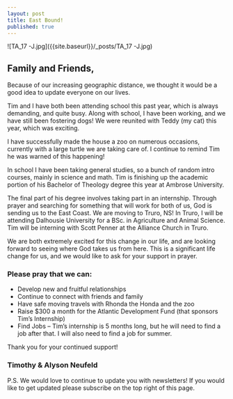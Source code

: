 ```yaml
---
layout: post
title: East Bound!
published: true
---
```

![TA_17 -J.jpg]({{site.baseurl}}/_posts/TA_17 -J.jpg)

## Family and Friends, 

Because of our increasing geographic distance, we thought it would be a good idea to update everyone on our lives. 

Tim and I have both been attending school this past year, which is always demanding, and quite busy. Along with school, I have been working, and we have still been fostering dogs! We were reunited with Teddy (my cat) this year, which was exciting.

I have successfully made the house a zoo on numerous occasions, currently with a large turtle we are taking care of. I continue to remind Tim he was warned of this happening! 

In school I have been taking general studies, so a bunch of random intro courses, mainly in science and math. Tim is finishing up the academic portion of his Bachelor of Theology degree this year at Ambrose University. 

The final part of his degree involves taking part in an internship. Through prayer and searching for something that will work for both of us, God is sending us to the East Coast. We are moving to Truro, NS! In Truro, I will be attending Dalhousie University for a BSc. in Agriculture and Animal Science. Tim will be interning with Scott Penner at the Alliance Church in Truro. 

We are both extremely excited for this change in our life, and are looking forward to seeing where God takes us from here. This is a significant life change for us, and we would like to ask for your support in prayer.

### Please pray that we can:

- Develop new and fruitful relationships
- Continue to connect with friends and family
- Have safe moving travels with Rhonda the Honda and the zoo
- Raise $300 a month for the Atlantic Development Fund (that sponsors Tim’s Internship)
- Find Jobs – Tim’s internship is 5 months long, but he will need to find a job after that. I will also need to find a job for summer.

Thank you for your continued support!

### Timothy & Alyson Neufeld

P.S. We would love to continue to update you with newsletters! If you would like to get updated please subscribe on the top right of this page.
